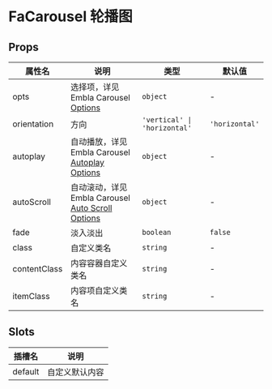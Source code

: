 # FaCarousel 轮播图 <Badge type="pro" text="专业版" /> <Badge text="v5.2.0" />

## Props

| 属性名       | 说明                                                                                                             | 类型                         | 默认值         |
| ------------ | ---------------------------------------------------------------------------------------------------------------- | ---------------------------- | -------------- |
| opts         | 选择项，详见 Embla Carousel [Options](https://www.embla-carousel.com/api/options/)                               | `object`                     | -              |
| orientation  | 方向                                                                                                             | `'vertical' \| 'horizontal'` | `'horizontal'` |
| autoplay     | 自动播放，详见 Embla Carousel [Autoplay Options](https://www.embla-carousel.com/plugins/autoplay/#options)       | `object`                     | -              |
| autoScroll   | 自动滚动，详见 Embla Carousel [Auto Scroll Options](https://www.embla-carousel.com/plugins/auto-scroll/#options) | `object`                     | -              |
| fade         | 淡入淡出                                                                                                         | `boolean`                    | `false`        |
| class        | 自定义类名                                                                                                       | `string`                     | -              |
| contentClass | 内容容器自定义类名                                                                                               | `string`                     | -              |
| itemClass    | 内容项自定义类名                                                                                                 | `string`                     | -              |

## Slots

| 插槽名  | 说明           |
| ------- | -------------- |
| default | 自定义默认内容 |
